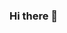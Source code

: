 ### Hi there 👋

<!--
**BiaGuedes/biaguedes** is a ✨ _special_ ✨ repository because its `README.md` (this file) appears on your GitHub profile.

Here are some ideas to get you started:

- 🔭 I’m currently working as ... PMO in Project Analysis area (management of schedules, resources, costs, risks and processes related to CMMI);
- 🌱 I’m currently learning ... how to apply Design Thinking on a daily basis to organize ideas as well as an innovative way to solve problems;
- 👯 I’m looking to collaborate on ... 
- 🤔 I’m looking for help with ... Data Science, Python, SQL, Cloud
- 💬 Ask me about ...
- 📫 How to reach me: ... https://www.linkedin.com/in/beatriz-guedes-silva/
- 😄 Pronouns: ...
- ⚡ Fun fact: ...
-->
